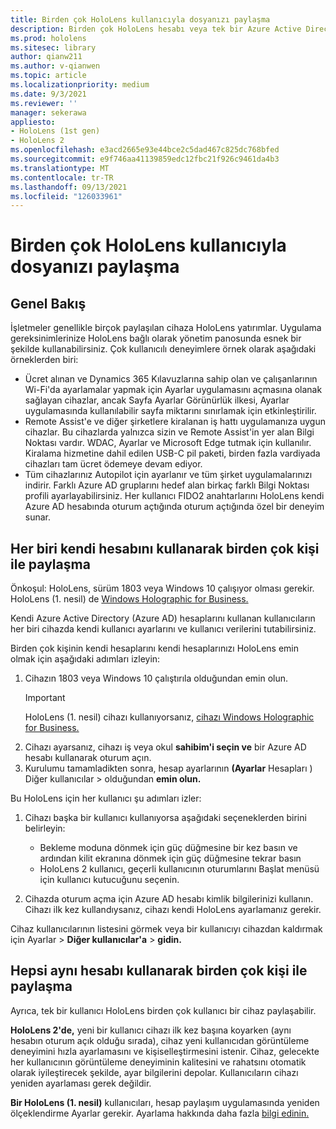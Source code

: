 ```yaml
---
title: Birden çok HoloLens kullanıcıyla dosyanızı paylaşma
description: Birden çok HoloLens hesabı veya tek bir Azure Active Directory birden çok kullanıcı tarafından paylaşılacak şekilde yapılandırabilirsiniz.
ms.prod: hololens
ms.sitesec: library
author: qianw211
ms.author: v-qianwen
ms.topic: article
ms.localizationpriority: medium
ms.date: 9/3/2021
ms.reviewer: ''
manager: sekerawa
appliesto:
- HoloLens (1st gen)
- HoloLens 2
ms.openlocfilehash: e3acd2665e93e44bce2c5dad467c825dc768bfed
ms.sourcegitcommit: e9f746aa41139859edc12fbc21f926c9461da4b3
ms.translationtype: MT
ms.contentlocale: tr-TR
ms.lasthandoff: 09/13/2021
ms.locfileid: "126033961"
---
```

# <a name="share-your-hololens-with-multiple-people"></a>Birden çok HoloLens kullanıcıyla dosyanızı paylaşma

## <a name="overview"></a>Genel Bakış
İşletmeler genellikle birçok paylaşılan cihaza HoloLens yatırımlar. Uygulama gereksinimlerinize HoloLens bağlı olarak yönetim panosunda esnek bir şekilde kullanabilirsiniz. Çok kullanıcılı deneyimlere örnek olarak aşağıdaki örneklerden biri: 

- Ücret alınan ve Dynamics 365 Kılavuzlarına sahip olan ve çalışanlarının Wi-Fi'da ayarlamalar yapmak için Ayarlar uygulamasını açmasına olanak sağlayan cihazlar, ancak Sayfa Ayarlar Görünürlük ilkesi, Ayarlar uygulamasında kullanılabilir sayfa miktarını sınırlamak için etkinleştirilir.
- Remote Assist'e ve diğer şirketlere kiralanan iş hattı uygulamanıza uygun cihazlar. Bu cihazlarda yalnızca sizin ve Remote Assist'in yer alan Bilgi Noktası vardır. WDAC, Ayarlar ve Microsoft Edge tutmak için kullanılır. Kiralama hizmetine dahil edilen USB-C pil paketi, birden fazla vardiyada cihazları tam ücret ödemeye devam ediyor.
- Tüm cihazlarınız Autopilot için ayarlanır ve tüm şirket uygulamalarınızı indirir. Farklı Azure AD gruplarını hedef alan birkaç farklı Bilgi Noktası profili ayarlayabilirsiniz. Her kullanıcı FIDO2 anahtarlarını HoloLens kendi Azure AD hesabında oturum açtığında oturum açtığında özel bir deneyim sunar.



## <a name="share-with-multiple-people-each-using-their-own-account"></a>Her biri kendi hesabını kullanarak birden çok kişi ile paylaşma

Önkoşul: HoloLens, sürüm 1803 veya Windows 10 çalışıyor olması gerekir.  HoloLens (1. nesil) de [Windows Holographic for Business.](hololens-upgrade-enterprise.md)

Kendi Azure Active Directory (Azure AD) hesaplarını kullanan kullanıcıların her biri cihazda kendi kullanıcı ayarlarını ve kullanıcı verilerini tutabilirsiniz.

Birden çok kişinin kendi hesaplarını kendi hesaplarınızı HoloLens emin olmak için aşağıdaki adımları izleyin:

1. Cihazın 1803 veya Windows 10 çalıştırıla olduğundan emin olun.
   > [!IMPORTANT]
   > HoloLens (1. nesil) cihazı kullanıyorsanız, [cihazı Windows Holographic for Business.](hololens1-upgrade-enterprise.md)
1. Cihazı ayarsanız, cihazı iş veya okul **sahibim'i seçin ve** bir Azure AD hesabı kullanarak oturum açın.
1. Kurulumu tamamladikten sonra, hesap ayarlarının **(Ayarlar** Hesapları ) Diğer kullanıcılar  >  olduğundan **emin olun.**

Bu HoloLens için her kullanıcı şu adımları izler:

1. Cihazı başka bir kullanıcı kullanıyorsa aşağıdaki seçeneklerden birini belirleyin:
   - Bekleme moduna dönmek için güç düğmesine bir kez basın ve ardından kilit ekranına dönmek için güç düğmesine tekrar basın
   - HoloLens 2 kullanıcı, geçerli kullanıcının oturumlarını Başlat menüsü için kullanıcı kutucuğunu seçenin.

1. Cihazda oturum açma için Azure AD hesabı kimlik bilgilerinizi kullanın.  
    Cihazı ilk kez kullandıysanız, cihazı kendi HoloLens [](hololens-calibration.md) ayarlamanız gerekir.

Cihaz kullanıcılarının listesini görmek veya bir kullanıcıyı cihazdan kaldırmak için Ayarlar  >  **Diğer kullanıcılar'a**  >  **gidin.**

## <a name="share-with-multiple-people-all-using-the-same-account"></a>Hepsi aynı hesabı kullanarak birden çok kişi ile paylaşma

Ayrıca, tek bir kullanıcı HoloLens birden çok kullanıcı bir cihaz paylaşabilir.

**HoloLens 2'de,** yeni bir kullanıcı cihazı ilk kez başına koyarken (aynı hesabın oturum açık olduğu sırada), cihaz yeni kullanıcıdan görüntüleme deneyimini hızla ayarlamasını ve kişiselleştirmesini istenir. Cihaz, gelecekte her kullanıcının görüntüleme deneyiminin kalitesini ve rahatsını otomatik olarak iyileştirecek şekilde, ayar bilgilerini depolar. Kullanıcıların cihazı yeniden ayarlaması gerek değildir.

**Bir HoloLens (1. nesil)** kullanıcıları, hesap paylaşım uygulamasında yeniden ölçeklendirme Ayarlar gerekir.  Ayarlama hakkında daha fazla [bilgi edinin.](hololens-calibration.md)